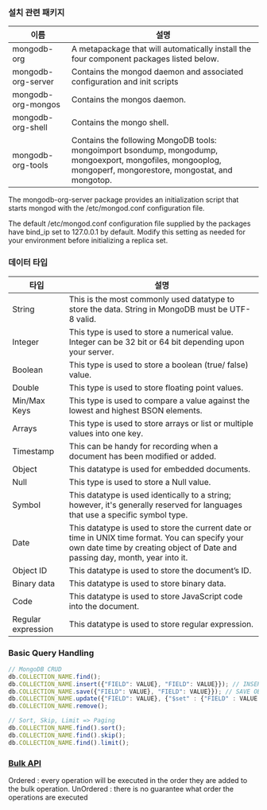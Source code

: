 

### 설치 관련 패키지

| 이름  | 설명  |
|---|---|
| mongodb-org  | A metapackage that will automatically install the four component packages listed below.  |
| mongodb-org-server  | Contains the mongod daemon and associated configuration and init scripts  |
| mongodb-org-mongos  | Contains the mongos daemon.  |
| mongodb-org-shell  | Contains the mongo shell.  |
| mongodb-org-tools  | Contains the following MongoDB tools: mongoimport bsondump, mongodump, mongoexport, mongofiles, mongooplog, mongoperf, mongorestore, mongostat, and mongotop.  |


The mongodb-org-server package provides an initialization script that starts mongod with the /etc/mongod.conf configuration file.


The default /etc/mongod.conf configuration file supplied by the packages have bind_ip set to 127.0.0.1 by default. Modify this setting as needed for your environment before initializing a replica set.

### 데이터 타입
| 타입  | 설명  |
|---|---|
| String  | This is the most commonly used datatype to store the data. String in MongoDB must be UTF-8 valid.  |
| Integer  | This type is used to store a numerical value. Integer can be 32 bit or 64 bit depending upon your server.  |
| Boolean  | This type is used to store a boolean (true/ false) value.  |
| Double  | This type is used to store floating point values.  |
| Min/Max Keys  | This type is used to compare a value against the lowest and highest BSON elements.  |
| Arrays  | This type is used to store arrays or list or multiple values into one key.  |
| Timestamp  | This can be handy for recording when a document has been modified or added.  |
| Object  | This datatype is used for embedded documents.  |
| Null  | This type is used to store a Null value.  |
| Symbol  | This datatype is used identically to a string; however, it's generally reserved for languages that use a specific symbol type.  |
| Date  | This datatype is used to store the current date or time in UNIX time format. You can specify your own date time by creating object of Date and passing day, month, year into it. |
| Object ID  | This datatype is used to store the document’s ID.  |
| Binary data  | This datatype is used to store binary data.  |
| Code  | This datatype is used to store JavaScript code into the document.  |
| Regular expression  | This datatype is used to store regular expression.  |



### Basic Query Handling
```javascript
// MongoDB CRUD
db.COLLECTION_NAME.find();
db.COLLECTION_NAME.insert({"FIELD": VALUE}, "FIELD": VALUE}}); // INSERT OBJECTID AUTO
db.COLLECTION_NAME.save({"FIELD": VALUE}, "FIELD": VALUE}}); // SAVE OBJECTID AUTO
db.COLLECTION_NAME.update({"FIELD": VALUE}, {"$set" : {"FIELD" : VALUE }});
db.COLLECTION_NAME.remove();

// Sort, Skip, Limit => Paging
db.COLLECTION_NAME.find().sort();
db.COLLECTION_NAME.find().skip();
db.COLLECTION_NAME.find().limit();
```




### [Bulk API](https://docs.mongodb.com/manual/reference/method/Bulk/)
Ordered : every operation will be executed in the order they are added to the bulk operation.
UnOrdered : there is no guarantee what order the operations are executed
